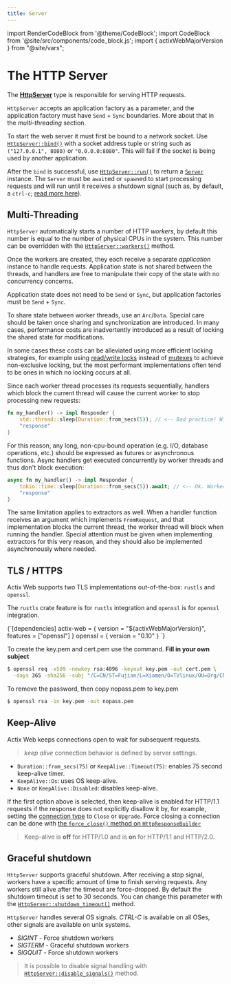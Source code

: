 ```yaml
---
title: Server
---
```


import RenderCodeBlock from '@theme/CodeBlock';
import CodeBlock from '@site/src/components/code_block.js';
import { actixWebMajorVersion } from "@site/vars";

# The HTTP Server

The [**HttpServer**][httpserverstruct] type is responsible for serving HTTP requests.

`HttpServer` accepts an application factory as a parameter, and the application factory must have `Send` + `Sync` boundaries. More about that in the _multi-threading_ section.

To start the web server it must first be bound to a network socket. Use [`HttpServer::bind()`][bindmethod] with a socket address tuple or string such as `("127.0.0.1", 8080)` or `"0.0.0.0:8080"`. This will fail if the socket is being used by another application.

After the `bind` is successful, use [`HttpServer::run()`][httpserver_run] to return a [`Server`][server] instance. The `Server` must be `await`ed or `spawn`ed to start processing requests and will run until it receives a shutdown signal (such as, by default, a `ctrl-c`; [read more here](#graceful-shutdown)).

<CodeBlock example="server" section="main" />

## Multi-Threading

`HttpServer` automatically starts a number of HTTP _workers_, by default this number is equal to the number of physical CPUs in the system. This number can be overridden with the [`HttpServer::workers()`][workers] method.

<CodeBlock example="server" file="workers.rs" section="workers" />

Once the workers are created, they each receive a separate _application_ instance to handle requests. Application state is not shared between the threads, and handlers are free to manipulate their copy of the state with no concurrency concerns.

Application state does not need to be `Send` or `Sync`, but application factories must be `Send` + `Sync`.

To share state between worker threads, use an `Arc`/`Data`. Special care should be taken once sharing and synchronization are introduced. In many cases, performance costs are inadvertently introduced as a result of locking the shared state for modifications.

In some cases these costs can be alleviated using more efficient locking strategies, for example using [read/write locks](https://doc.rust-lang.org/std/sync/struct.RwLock.html) instead of [mutexes](https://doc.rust-lang.org/std/sync/struct.Mutex.html) to achieve non-exclusive locking, but the most performant implementations often tend to be ones in which no locking occurs at all.

Since each worker thread processes its requests sequentially, handlers which block the current thread will cause the current worker to stop processing new requests:

```rust
fn my_handler() -> impl Responder {
    std::thread::sleep(Duration::from_secs(5)); // <-- Bad practice! Will cause the current worker thread to hang!
    "response"
}
```

For this reason, any long, non-cpu-bound operation (e.g. I/O, database operations, etc.) should be expressed as futures or asynchronous functions. Async handlers get executed concurrently by worker threads and thus don't block execution:

```rust
async fn my_handler() -> impl Responder {
    tokio::time::sleep(Duration::from_secs(5)).await; // <-- Ok. Worker thread will handle other requests here
    "response"
}
```

The same limitation applies to extractors as well. When a handler function receives an argument which implements `FromRequest`, and that implementation blocks the current thread, the worker thread will block when running the handler. Special attention must be given when implementing extractors for this very reason, and they should also be implemented asynchronously where needed.

## TLS / HTTPS

Actix Web supports two TLS implementations out-of-the-box: `rustls` and `openssl`.

The `rustls` crate feature is for `rustls` integration and `openssl` is for `openssl` integration.

<!-- DEPENDENCY -->

<RenderCodeBlock className="language-toml">
{`[dependencies]
actix-web = { version = "${actixWebMajorVersion}", features = ["openssl"] }
openssl = { version = "0.10" }
`}
</RenderCodeBlock>

<CodeBlock example="server" file="ssl.rs" section="ssl" />

To create the key.pem and cert.pem use the command. **Fill in your own subject**

```bash
$ openssl req -x509 -newkey rsa:4096 -keyout key.pem -out cert.pem \
  -days 365 -sha256 -subj "/C=CN/ST=Fujian/L=Xiamen/O=TVlinux/OU=Org/CN=muro.lxd"
```

To remove the password, then copy nopass.pem to key.pem

```bash
$ openssl rsa -in key.pem -out nopass.pem
```

## Keep-Alive

Actix Web keeps connections open to wait for subsequent requests.

> _keep alive_ connection behavior is defined by server settings.

- `Duration::from_secs(75)` or `KeepAlive::Timeout(75)`: enables 75 second keep-alive timer.
- `KeepAlive::Os`: uses OS keep-alive.
- `None` or `KeepAlive::Disabled`: disables keep-alive.

<CodeBlock example="server" file="keep_alive.rs" section="keep-alive" />

If the first option above is selected, then keep-alive is enabled for HTTP/1.1 requests if the response does not explicitly disallow it by, for example, setting the [connection type][httpconnectiontype] to `Close` or `Upgrade`. Force closing a connection can be done with [the `force_close()` method on `HttpResponseBuilder`](https://docs.rs/actix-web/4/actix_web/struct.HttpResponseBuilder.html#method.force_close)

> Keep-alive is **off** for HTTP/1.0 and is **on** for HTTP/1.1 and HTTP/2.0.

<CodeBlock example="server" file="keep_alive_tp.rs" section="example" />

## Graceful shutdown

`HttpServer` supports graceful shutdown. After receiving a stop signal, workers have a specific amount of time to finish serving requests. Any workers still alive after the timeout are force-dropped. By default the shutdown timeout is set to 30 seconds. You can change this parameter with the [`HttpServer::shutdown_timeout()`][shutdowntimeout] method.

`HttpServer` handles several OS signals. _CTRL-C_ is available on all OSes, other signals are available on unix systems.

- _SIGINT_ - Force shutdown workers
- _SIGTERM_ - Graceful shutdown workers
- _SIGQUIT_ - Force shutdown workers

> It is possible to disable signal handling with [`HttpServer::disable_signals()`][disablesignals] method.

[server]: https://docs.rs/actix-web/4/actix_web/dev/struct.Server.html
[httpserverstruct]: https://docs.rs/actix-web/4/actix_web/struct.HttpServer.html
[bindmethod]: https://docs.rs/actix-web/4/actix_web/struct.HttpServer.html#method.bind
[httpserver_run]: https://docs.rs/actix-web/4/actix_web/struct.HttpServer.html#method.run
[bindopensslmethod]: https://docs.rs/actix-web/4/actix_web/struct.HttpServer.html#method.bind_openssl
[bindrusttls]: https://docs.rs/actix-web/4/actix_web/struct.HttpServer.html#method.bind_rustls
[workers]: https://docs.rs/actix-web/4/actix_web/struct.HttpServer.html#method.workers
[tlsalpn]: https://tools.ietf.org/html/rfc7301
[exampleopenssl]: https://github.com/actix/examples/tree/master/security/openssl
[shutdowntimeout]: https://docs.rs/actix-web/4/actix_web/struct.HttpServer.html#method.shutdown_timeout
[disablesignals]: https://docs.rs/actix-web/4/actix_web/struct.HttpServer.html#method.disable_signals
[httpconnectiontype]: https://docs.rs/actix-web/4/actix_web/http/enum.ConnectionType.html

